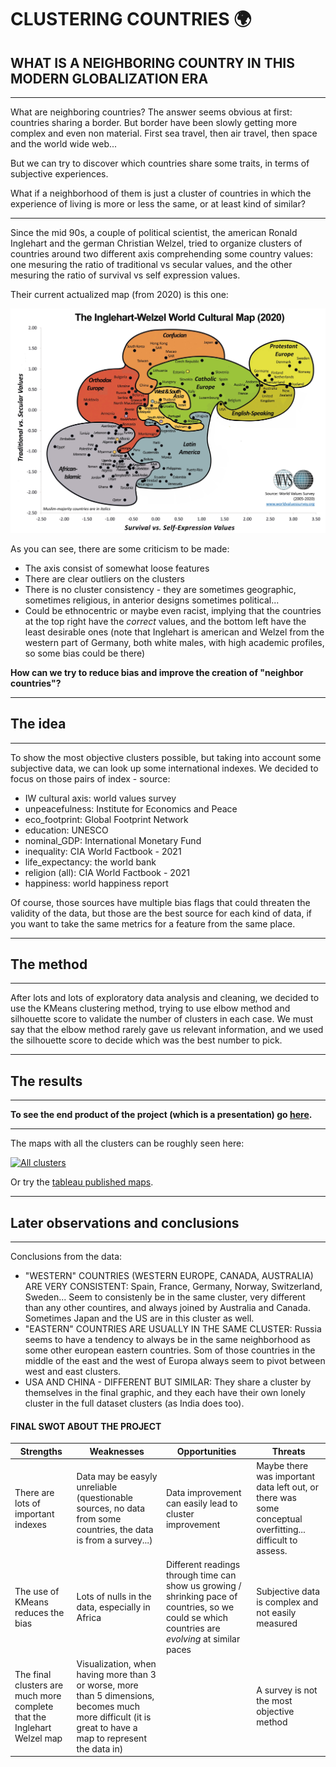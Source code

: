 # CLUSTERING COUNTRIES :earth_africa:
## WHAT IS A NEIGHBORING COUNTRY IN THIS MODERN GLOBALIZATION ERA

***

What are neighboring countries? The answer seems obvious at first: countries sharing a border. But border have been slowly getting more complex and even non material. First sea travel, then air travel, then space and the world wide web...

But we can try to discover which countries share some traits, in terms of subjective experiences.

What if a neighborhood of them is just a cluster of countries in which the experience of living is more or less the same, or at least kind of similar?

***

Since the mid 90s, a couple of political scientist, the american Ronald Inglehart and the german Christian Welzel, tried to organize clusters of countries around two different axis comprehending some country values: one mesuring the ratio of traditional vs secular values, and the other mesuring the ratio of survival vs self expression values.

Their current actualized map (from 2020) is this one:

![alt text](https://github.com/JosepTrota/IRONHACK/blob/main/Final%20Project/Images%20and%20gifs/Inglehart%20-%20Welzel%20cultural%20map.jpg "You discovered the title remainder text. Hooray! You can have a cookie ;)")

As you can see, there are some criticism to be made:
* The axis consist of somewhat loose features
* There are clear outliers on the clusters
* There is no cluster consistency - they are sometimes geographic, sometimes religious, in anterior designs sometimes political...
* Could be ethnocentric or maybe even racist, implying that the countries at the top right have the *correct* values, and the bottom left have the least desirable ones (note that Inglehart is american and Welzel from the western part of Germany, both white males, with high academic profiles, so some bias could be there)

**How can we try to reduce bias and improve the creation of "neighbor countries"?**


***

## The idea

***

To show the most objective clusters possible, but taking into account some subjective data, we can look up some international indexes. We decided to focus on those pairs of index - source:

* IW cultural axis: world values survey
*	unpeacefulness: Institute for Economics and Peace
*	eco_footprint: Global Footprint Network
*	education: UNESCO
*	nominal_GDP: International Monetary Fund
*	inequality: CIA World Factbook - 2021
*	life_expectancy: the world bank
*	religion (all): CIA World Factbook - 2021
*	happiness: world happiness report

Of course, those sources have multiple bias flags that could threaten the validity of the data, but those are the best source for each kind of data, if you want to take the same metrics for a feature from the same place.

***

## The method

***

After lots and lots of exploratory data analysis and cleaning, we decided to use the KMeans clustering method, trying to use elbow method and silhouette score to validate the number of clusters in each case. We must say that the elbow method rarely gave us relevant information, and we used the silhouette score to decide which was the best number to pick.


***

## The results


***

**To see the end product of the project (which is a presentation) go [here](https://slides.com/jostrota/minimal).**

***

The maps with all the clusters can be roughly seen here:

<div class='tableauPlaceholder' id='viz1647554792149' style='position: relative'><noscript><a href='#'><img alt='All clusters ' src='https:&#47;&#47;public.tableau.com&#47;static&#47;images&#47;Cl&#47;Clusteringcountries&#47;Allclusters&#47;1_rss.png' style='border: none' /></a></noscript><object class='tableauViz'  style='display:none;'><param name='host_url' value='https%3A%2F%2Fpublic.tableau.com%2F' /> <param name='embed_code_version' value='3' /> <param name='site_root' value='' /><param name='name' value='Clusteringcountries&#47;Allclusters' /><param name='tabs' value='no' /><param name='toolbar' value='yes' /><param name='static_image' value='https:&#47;&#47;public.tableau.com&#47;static&#47;images&#47;Cl&#47;Clusteringcountries&#47;Allclusters&#47;1.png' /> <param name='animate_transition' value='yes' /><param name='display_static_image' value='yes' /><param name='display_spinner' value='yes' /><param name='display_overlay' value='yes' /><param name='display_count' value='yes' /><param name='language' value='en-US' /><param name='filter' value='publish=yes' /></object></div>               

Or try the [tableau published maps](https://public.tableau.com/app/profile/josep.trota.ochoa.de.eribe/viz/Clusteringcountries/Allclusters?publish=yes).

***

## Later observations and conclusions

***

Conclusions from the data:

* "WESTERN" COUNTRIES (WESTERN EUROPE, CANADA, AUSTRALIA) ARE VERY CONSISTENT: Spain, France, Germany, Norway, Switzerland, Sweden... Seem to consistenly be in the same cluster, very different than any other countires, and always joined by Australia and Canada. Sometimes Japan and the US are in this cluster as well.
* "EASTERN" COUNTRIES ARE USUALLY IN THE SAME CLUSTER: Russia seems to have a tendency to always be in the same neighborhood as some other european eastern countries. Som of those countries in the middle of the east and the west of Europa always seem to pivot between west and east clusters.
* USA AND CHINA - DIFFERENT BUT SIMILAR: They share a cluster by themselves in the final graphic, and they each have their own lonely cluster in the full dataset clusters (as India does too).


#### FINAL SWOT ABOUT THE PROJECT

Strengths | Weaknesses | Opportunities | Threats
--- | --- | --- | ---
There are lots of important indexes | Data may be easyly unreliable (questionable sources, no data from some countries, the data is from a survey...) | Data improvement can easily lead to cluster improvement | Maybe there was important data left out, or there was some conceptual overfitting... difficult to assess.
The use of KMeans reduces the bias | Lots of nulls in the data, especially in Africa | Different readings through time can show us growing / shrinking pace of countries, so we could se which countries are *evolving* at similar paces | Subjective data is complex and not easily measured
The final clusters are much more complete that the Inglehart Welzel map | Visualization, when having more than 3 or worse, more than 5 dimensions, becomes much more difficult (it is great to have a map to represent the data in) | | A survey is not the most objective method
